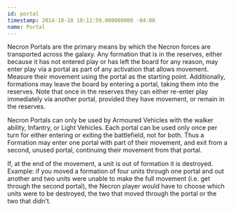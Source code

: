 ```yaml
---
id: portal
timestamp: 2014-10-10 10:12:59.000000000 -04:00
name: Portal
---
```

<p>Necron Portals are the primary means by which the Necron forces are transported across the galaxy. Any formation that is in the reserves, either because it has not entered play or has left the board for any reason, may enter play via a portal as part of any activation that allows movement. Measure their movement using the portal as the starting point. Additionally, formations may leave the board by entering a portal, taking them into the reserves. Note that once in the reserves they can either re-enter play immediately via another portal, provided they have movement, or remain in the reserves.</p>

<p>Necron Portals can only be used by Armoured Vehicles with the walker ability, Infantry, or Light Vehicles. Each portal can be used only once per turn for either entering or exiting the battlefield, not for both. Thus a Formation may enter one portal with part of their movement, and exit from a second, unused portal, continuing their movement from that portal.</p>

<p>If, at the end of the movement, a unit is out of formation it is destroyed. Example: if you moved a formation of four units through one portal and out another and two units were unable to make the full movement (i.e. get through the second portal), the Necron player would have to choose which units were to be destroyed, the two that moved through the portal or the two that didn&rsquo;t.</p>